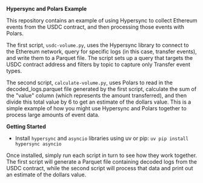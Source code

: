 **Hypersync and Polars Example**

This repository contains an example of using Hypersync to collect Ethereum events from the USDC contract, and then processing those events with Polars.

The first script, `usdc-volume.py`, uses the Hypersync library to connect to the Ethereum network, query for specific logs (in this case, transfer events), and write them to a Parquet file. The script sets up a query that targets the USDC contract address and filters by topic to capture only Transfer event types.

The second script, `calculate-volume.py`, uses Polars to read in the decoded_logs.parquet file generated by the first script, calculate the sum of the "value" column (which represents the amount transferred), and then divide this total value by 6 to get an estimate of the dollars value. This is a simple example of how you might use Hypersync and Polars together to process large amounts of event data.

**Getting Started**

- Install `hypersync` and `asyncio` libraries using uv or pip: `uv pip install hypersync asyncio`

Once installed, simply run each script in turn to see how they work together. The first script will generate a Parquet file containing decoded logs from the USDC contract, while the second script will process that data and print out an estimate of the dollars value.
